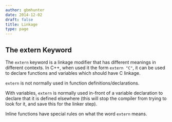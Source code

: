 ```yaml
---
author: gbmhunter
date: 2014-12-02
draft: false
title: Linkage
type: page
---
```


## The extern Keyword

The `extern` keyword is a linkage modifier that has different meanings in different contexts. In C++, when used it the form `extern "C"`, it can be used to declare functions and variables which should have C linkage.

`extern` is not normally used in function definitions/declarations.

With variables, `extern` is normally used in-front of a variable declaration to declare that it is defined elsewhere (this will stop the compiler from trying to look for it, and save this for the linker step).

Inline functions have special rules on what the word `extern` means.
